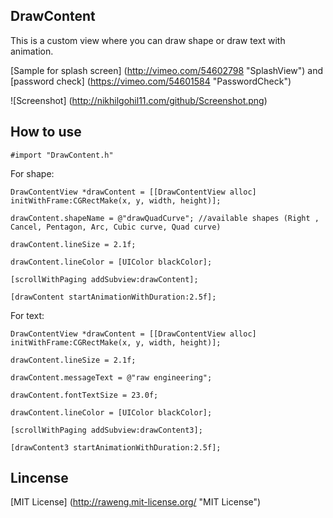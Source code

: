 ## DrawContent ##

This is a custom view where you can draw shape or draw text with animation.

[Sample for splash screen] (http://vimeo.com/54602798 "SplashView") and [password check] (https://vimeo.com/54601584 "PasswordCheck")


![Screenshot] (http://nikhilgohil11.com/github/Screenshot.png)



## How to use ##
	#import "DrawContent.h"
	
For shape:

	DrawContentView *drawContent = [[DrawContentView alloc] initWithFrame:CGRectMake(x, y, width, height)];

	drawContent.shapeName = @"drawQuadCurve"; //available shapes (Right , Cancel, Pentagon, Arc, Cubic curve, Quad curve)

	drawContent.lineSize = 2.1f;

    drawContent.lineColor = [UIColor blackColor];

	[scrollWithPaging addSubview:drawContent];

    [drawContent startAnimationWithDuration:2.5f];

For text:

	DrawContentView *drawContent = [[DrawContentView alloc] initWithFrame:CGRectMake(x, y, width, height)];

	drawContent.lineSize = 2.1f;

	drawContent.messageText = @"raw engineering";

	drawContent.fontTextSize = 23.0f;

	drawContent.lineColor = [UIColor blackColor];

	[scrollWithPaging addSubview:drawContent3];

    [drawContent3 startAnimationWithDuration:2.5f];
    
    
## Lincense ##

   [MIT License] (http://raweng.mit-license.org/ "MIT License")
     
